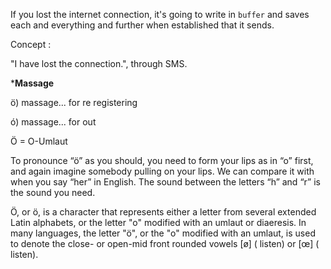 If you lost the internet connection, it's going to write in `buffer` and saves each and everything and further when established that it sends. 

Concept : 

"I have lost the connection.", through SMS.

***Massage**

ö) massage... for re registering 

ó) massage... for out

Ö = O-Umlaut

To pronounce “ö” as you should, you need to form your lips as in “o” first, and again imagine somebody pulling on your lips. We can compare it with when you say “her” in English. The sound between the letters “h” and “r” is the sound you need.

Ö, or ö, is a character that represents either a letter from several extended Latin alphabets, or the letter "o" modified with an umlaut or diaeresis. In many languages, the letter "ö", or the "o" modified with an umlaut, is used to denote the close- or open-mid front rounded vowels [ø] ( listen) or [œ] ( listen).

